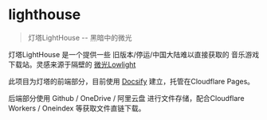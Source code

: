 # lighthouse

> 灯塔LightHouse -- 黑暗中的微光

灯塔LightHouse 是一个提供一些 旧版本/停运/中国大陆难以直接获取的 音乐游戏 下载站。灵感来源于隔壁的 [微光Lowlight](https://github.com/Lytsu/lowlight/)

此项目为灯塔的前端部分，目前使用 [Docsify](https://github.com/docsifyjs/docsify/) 建立，托管在Cloudflare Pages。

后端部分使用 Github / OneDrive / 阿里云盘 进行文件存储，配合Cloudflare Workers / Oneindex 等获取文件直链下载。
